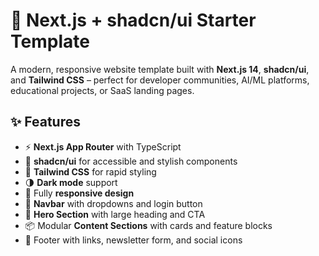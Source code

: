 # 🚀 Next.js + shadcn/ui Starter Template

A modern, responsive website template built with **Next.js 14**, **shadcn/ui**, and **Tailwind CSS** – perfect for developer communities, AI/ML platforms, educational projects, or SaaS landing pages.

## ✨ Features

- ⚡ **Next.js App Router** with TypeScript
- 🎨 **shadcn/ui** for accessible and stylish components
- 💅 **Tailwind CSS** for rapid styling
- 🌗 **Dark mode** support
- 📱 Fully **responsive design**
- 🧭 **Navbar** with dropdowns and login button
- 🦸 **Hero Section** with large heading and CTA
- 📦 Modular **Content Sections** with cards and feature blocks
- 🦶 Footer with links, newsletter form, and social icons
